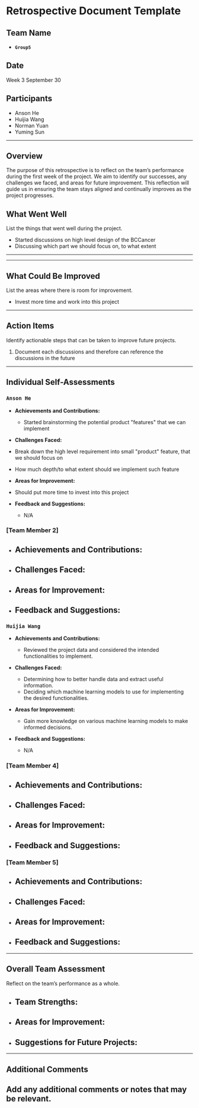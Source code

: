 # Retrospective Document Template

## Team Name

- **`Group5`**

## Date

Week 3 September 30

## Participants

- Anson He
- Huijia Wang
- Norman Yuan
- Yuming Sun

---

## Overview

The purpose of this retrospective is to reflect on the team’s performance during the first week of the project. We aim to identify our successes, any challenges we faced, and areas for future improvement. This reflection will guide us in ensuring the team stays aligned and continually improves as the project progresses.

## What Went Well

List the things that went well during the project.

- Started discussions on high level design of the BCCancer
- Discussing which part we should focus on, to what extent

---

---

## What Could Be Improved

List the areas where there is room for improvement.

- Invest more time and work into this project

---

## Action Items

Identify actionable steps that can be taken to improve future projects.

1. Document each discussions and therefore can reference the discussions in the future

---

## Individual Self-Assessments

### `Anson He`

- **Achievements and Contributions:**

  - Started brainstorming the potential product "features" that we can implement
- **Challenges Faced:**
- Break down the high level requirement into small "product" feature, that we should focus on
- How much depth/to what extent should we implement such feature
- **Areas for Improvement:**
- Should put more time to invest into this project
- **Feedback and Suggestions:**

  - N/A

### [Team Member 2]

- **Achievements and Contributions:**
  -------------------------------
- **Challenges Faced:**
  -----------------
- **Areas for Improvement:**
  ----------------------
- **Feedback and Suggestions:**
  -------------------------

### `Huijia Wang`

- **Achievements and Contributions:**

  * Reviewed the project data and considered the intended functionalities to implement.
- **Challenges Faced:**

  - Determining how to better handle data and extract useful information.
  - Deciding which machine learning models to use for implementing the desired functionalities.
- **Areas for Improvement:**

  - Gain more knowledge on various machine learning models to make informed decisions.
- **Feedback and Suggestions:**

  - N/A

### [Team Member 4]

- **Achievements and Contributions:**
  -------------------------------
- **Challenges Faced:**
  -----------------
- **Areas for Improvement:**
  ----------------------
- **Feedback and Suggestions:**
  -------------------------

### [Team Member 5]

- **Achievements and Contributions:**
  -------------------------------
- **Challenges Faced:**
  -----------------
- **Areas for Improvement:**
  ----------------------
- **Feedback and Suggestions:**
  -------------------------

---

## Overall Team Assessment

Reflect on the team’s performance as a whole.

- **Team Strengths:**
  ---------------
- **Areas for Improvement:**
  ----------------------
- **Suggestions for Future Projects:**
  --------------------------------

---

## Additional Comments

Add any additional comments or notes that may be relevant.
----------------------------------------------------------
